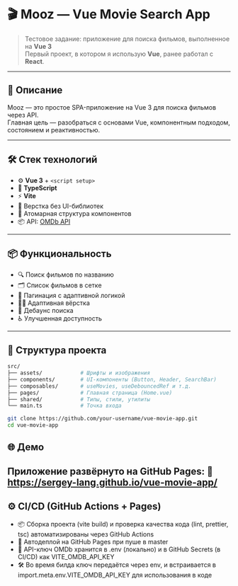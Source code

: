 # 🎬 Mooz — Vue Movie Search App

> Тестовое задание: приложение для поиска фильмов, выполненное на **Vue 3**  
> Первый проект, в котором я использую **Vue**, ранее работал с **React**.

---

## 🚀 Описание

Mooz — это простое SPA-приложение на Vue 3 для поиска фильмов через API.  
Главная цель — разобраться с основами Vue, компонентным подходом, состоянием и реактивностью.

---

## 🛠 Стек технологий

- ⚙️ **Vue 3** + `<script setup>`
- 🔧 **TypeScript**
- ⚡ **Vite**
- 🎨 Верстка без UI-библиотек
- 📁 Атомарная структура компонентов
- 📦 API: [OMDb API](https://www.omdbapi.com/)

---

## 📦 Функциональность

- 🔍 Поиск фильмов по названию
- 🗂 Список фильмов в сетке
- 🧭 Пагинация с адаптивной логикой
- 🧑‍💻 Адаптивная вёрстка
- 💬 Дебаунс поиска
- ♿ Улучшенная доступность

---

## 🧩 Структура проекта

```bash
src/
├── assets/            # Шрифты и изображения
├── components/        # UI-компоненты (Button, Header, SearchBar)
├── composables/       # useMovies, useDebouncedRef и т.д.
├── pages/             # Главная страница (Home.vue)
├── shared/            # Типы, стили, утилиты
└── main.ts            # Точка входа

git clone https://github.com/your-username/vue-movie-app.git
cd vue-movie-app

```
## 🌐 Демо

Приложение развёрнуто на GitHub Pages:
🔗 https://sergey-lang.github.io/vue-movie-app/
---

## ⚙️ CI/CD (GitHub Actions + Pages)

- 📦 Сборка проекта (vite build) и проверка качества кода (lint, prettier, tsc) автоматизированы через GitHub Actions
- 🚀 Автодеплой на GitHub Pages при пуше в master
- 🔐 API-ключ OMDb хранится в .env (локально) и в GitHub Secrets (в CI/CD) как VITE_OMDB_API_KEY
- 🛠 Во время билда ключ передаётся через env, и встраивается в import.meta.env.VITE_OMDB_API_KEY для использования в коде
